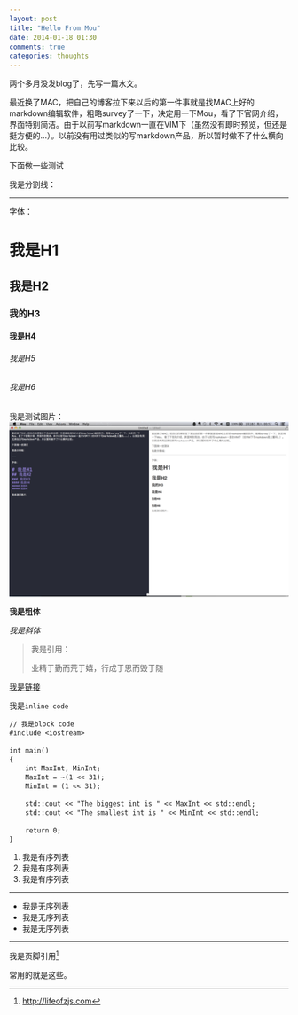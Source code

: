 ```yaml
---
layout: post
title: "Hello From Mou"
date: 2014-01-18 01:30
comments: true
categories: thoughts
---
```


两个多月没发blog了，先写一篇水文。

最近换了MAC，把自己的博客拉下来以后的第一件事就是找MAC上好的markdown编辑软件，粗略survey了一下，决定用一下Mou，看了下官网介绍，界面特别简洁。由于以前写markdown一直在VIM下（虽然没有即时预览，但还是挺方便的...）。以前没有用过类似的写markdown产品，所以暂时做不了什么横向比较。

下面做一些测试

我是分割线：
<!-- more -->
---

字体：

# 我是H1
## 我是H2
### 我的H3
#### 我是H4
###### 我是H5
###### 我是H6

我是测试图片：
![test image](/images/hello_from_mou/test_image.png)

**我是粗体**

*我是斜体*

> 我是引用：
> 
> 业精于勤而荒于嬉，行成于思而毁于随

[我是链接](http://www.lifeofzjs.com "zjs's blog")

我是`inline code`

    // 我是block code
    #include <iostream>
    
    int main()
    {
        int MaxInt, MinInt;
        MaxInt = ~(1 << 31);
        MinInt = (1 << 31);
        
        std::cout << "The biggest int is " << MaxInt << std::endl;
        std::cout << "The smallest int is " << MinInt << std::endl;
        
        return 0;
    }
    
1. 我是有序列表
2. 我是有序列表
3. 我是有序列表  

---

* 我是无序列表
* 我是无序列表
* 我是无序列表  

---
   
我是页脚引用[^1]

[^1]:http://lifeofzjs.com

常用的就是这些。
